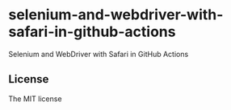 # selenium-and-webdriver-with-safari-in-github-actions

Selenium and WebDriver with Safari in GitHub Actions

## License

The MIT license
